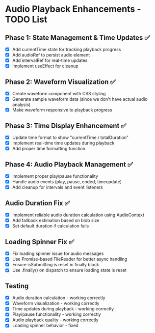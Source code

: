 # Audio Playback Enhancements - TODO List

## Phase 1: State Management & Time Updates ✅
- [x] Add currentTime state for tracking playback progress
- [x] Add audioRef to persist audio element
- [x] Add intervalRef for real-time updates
- [x] Implement useEffect for cleanup

## Phase 2: Waveform Visualization ✅
- [x] Create waveform component with CSS styling
- [x] Generate sample waveform data (since we don't have actual audio analysis)
- [x] Make waveform responsive to playback progress

## Phase 3: Time Display Enhancement ✅
- [x] Update time format to show "currentTime / totalDuration"
- [x] Implement real-time time updates during playback
- [x] Add proper time formatting function

## Phase 4: Audio Playback Management ✅
- [x] Implement proper play/pause functionality
- [x] Handle audio events (play, pause, ended, timeupdate)
- [x] Add cleanup for intervals and event listeners

## Audio Duration Fix ✅
- [x] Implement reliable audio duration calculation using AudioContext
- [x] Add fallback estimation based on blob size
- [x] Set default duration if calculation fails

## Loading Spinner Fix ✅
- [x] Fix loading spinner issue for audio messages
- [x] Use Promise-based FileReader for better async handling
- [x] Ensure isSubmitting is reset in finally block
- [x] Use .finally() on dispatch to ensure loading state is reset

## Testing
- [x] Audio duration calculation - working correctly
- [x] Waveform visualization - working correctly
- [x] Time updates during playback - working correctly
- [x] Play/pause functionality - working correctly
- [x] Audio playback quality - working correctly
- [x] Loading spinner behavior - fixed
